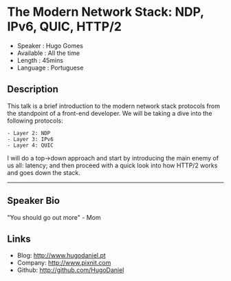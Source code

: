 The Modern Network Stack: NDP, IPv6, QUIC, HTTP/2
=================================================

* Speaker   : Hugo Gomes
* Available : All the time
* Length    : 45mins
* Language  : Portuguese

Description
-----------

This talk is a brief introduction to the modern network stack protocols from the standpoint of a front-end developer. We will be taking a dive into the following protocols:

	- Layer 2: NDP
	- Layer 3: IPv6
	- Layer 4: QUIC

I will do a top->down approach and start by introducing the main enemy of us all: latency; and then proceed with a quick look into how HTTP/2 works and goes down the stack.

---------------

Speaker Bio
-----------

"You should go out more" - Mom

Links
-----

* Blog: http://www.hugodaniel.pt
* Company: http://www.pixnit.com
* Github: http://github.com/HugoDaniel
